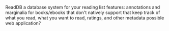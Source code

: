 ReadDB
	a database system for your reading list
	features:
		annotations and marginalia for books/ebooks that don't natively support that
		keep track of what you read, what you want to read, ratings, and other metadata
		possible web application?

